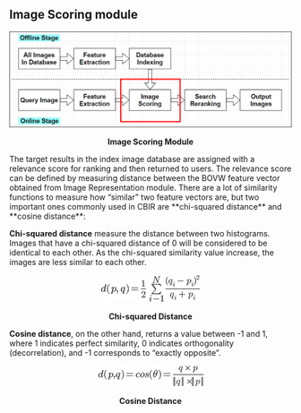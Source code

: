 ## Image Scoring module
<p align="center">
    <img src="https://github.com/khanhducle/khanhducle.github.io/blob/master/images/image_scoring.png">
</p>
<p align="center">
    <b>Image Scoring Module</b>
</p>
The target results in the index image database are assigned with a relevance score for ranking and then returned to users. The relevance score can be defined by measuring distance between the BOVW feature vector obtained from Image Representation module. There are a lot of similarity functions to measure how “similar” two feature vectors are, but two important ones commonly used in CBIR are **chi-squared distance** and **cosine distance**:

**Chi-squared distance** measure the distance between two histograms. Images that have a chi-squared distance of 0 will be considered to be identical to each other. As the chi-squared similarity value increase, the images are less similar to each other.
<p align="center">
    <img src="https://github.com/khanhducle/khanhducle.github.io/blob/master/images/distance_metric.png">
</p>
<p align="center">
    <b>Chi-squared Distance</b>
</p>


**Cosine distance**, on the other hand,  returns a value between -1 and 1, where 1 indicates perfect similarity, 0 indicates orthogonality (decorrelation), and -1 corresponds to “exactly opposite”. 

<p align="center">
    <img src="https://github.com/khanhducle/khanhducle.github.io/blob/master/images/distance_metric2.png">
</p>
<p align="center">
    <b>Cosine Distance</b>
</p>

